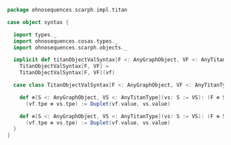 
```scala
package ohnosequences.scarph.impl.titan

case object syntax {

  import types._
  import ohnosequences.cosas.types._
  import ohnosequences.scarph.objects._

  implicit def titanObjectValSyntax[F <: AnyGraphObject, VF <: AnyTitanType with F#Raw](vf: F := VF):
    TitanObjectValSyntax[F, VF] =
    TitanObjectValSyntax[F, VF](vf)

  case class TitanObjectValSyntax[F <: AnyGraphObject, VF <: AnyTitanType](vf: F := VF) extends AnyVal {

    def ⊗[S <: AnyGraphObject, VS <: AnyTitanType](vs: S := VS): (F ⊗ S) := Duplet[VF, VS] =
      (vf.tpe ⊗ vs.tpe) := Duplet(vf.value, vs.value)

    def ⊕[S <: AnyGraphObject, VS <: AnyTitanType](vs: S := VS): (F ⊕ S) := Duplet[VF, VS] =
      (vf.tpe ⊕ vs.tpe) := Duplet(vf.value, vs.value)
  }
}

```




[main/scala/ohnosequences/scarph/impl/titan/evals.scala]: evals.scala.md
[main/scala/ohnosequences/scarph/impl/titan/morphisms.scala]: morphisms.scala.md
[main/scala/ohnosequences/scarph/impl/titan/predicates.scala]: predicates.scala.md
[main/scala/ohnosequences/scarph/impl/titan/rewrites.scala]: rewrites.scala.md
[main/scala/ohnosequences/scarph/impl/titan/syntax.scala]: syntax.scala.md
[main/scala/ohnosequences/scarph/impl/titan/titanSchema.scala]: titanSchema.scala.md
[main/scala/ohnosequences/scarph/impl/titan/types.scala]: types.scala.md
[test/scala/ohnosequences/scarph/titan/schemaTests.scala]: ../../../../../../test/scala/ohnosequences/scarph/titan/schemaTests.scala.md
[test/scala/ohnosequences/scarph/titan/TwitterTitanTest.scala]: ../../../../../../test/scala/ohnosequences/scarph/titan/TwitterTitanTest.scala.md